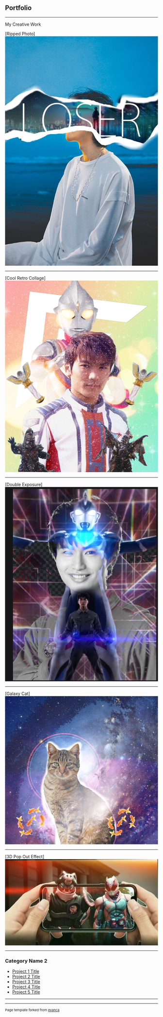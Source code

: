 ## Portfolio

---

My Creative Work

[Ripped Photo]
<img src="images/ripped photo.jpg?raw=true"/>

---
[Cool Retro Collage]
<img src="images/tiga.jpg?raw=true"/>

---
[Double Exposure]
<img src="images/ultraman.png?raw=true"/>

---
[Galaxy Cat]
<img src="images/galaxy cat.jpg?raw=true"/>

---
[3D Pop Out Effect]
<img src="images/Kamen-Rider-Revice 3d.jpg?raw=true"/>

---
### Category Name 2

- [Project 1 Title](http://example.com/)
- [Project 2 Title](http://example.com/)
- [Project 3 Title](http://example.com/)
- [Project 4 Title](http://example.com/)
- [Project 5 Title](http://example.com/)

---




---
<p style="font-size:11px">Page template forked from <a href="https://github.com/evanca/quick-portfolio">evanca</a></p>
<!-- Remove above link if you don't want to attibute -->
